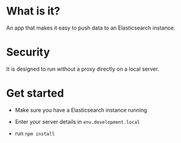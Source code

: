 # What is it? 
An app that makes it easy to push data to an Elasticsearch instance. 

# Security
It is designed to run without a proxy directly on a local server.

# Get started
- Make sure you have a Elasticsearch instance running

- Enter your server details in `env.development.local`

- run `npm install`